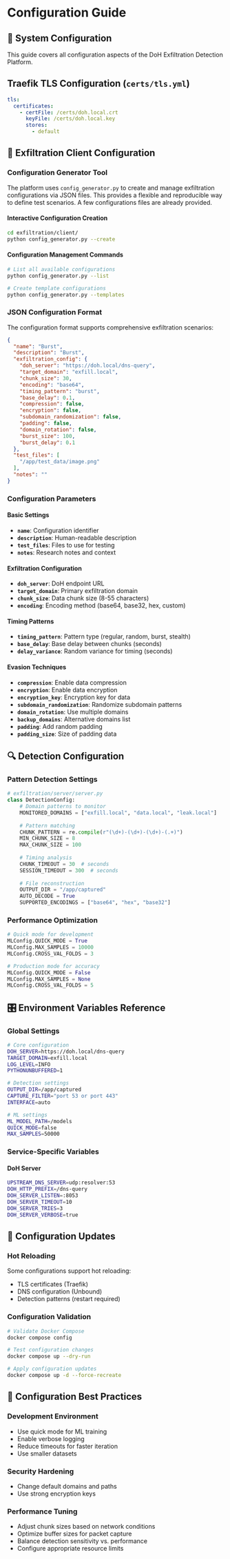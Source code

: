 # Configuration Guide

## 🔧 System Configuration

This guide covers all configuration aspects of the DoH Exfiltration Detection Platform.

## Traefik TLS Configuration (`certs/tls.yml`)
```yaml
tls:
  certificates:
    - certFile: /certs/doh.local.crt
      keyFile: /certs/doh.local.key
      stores:
        - default
```

## 🎯 Exfiltration Client Configuration

### Configuration Generator Tool

The platform uses `config_generator.py` to create and manage exfiltration configurations via JSON files. This provides a flexible and reproducible way to define test scenarios. A few configurations files are already provided.

#### Interactive Configuration Creation
```bash
cd exfiltration/client/
python config_generator.py --create
```

#### Configuration Management Commands
```bash
# List all available configurations
python config_generator.py --list

# Create template configurations
python config_generator.py --templates
```

### JSON Configuration Format

The configuration format supports comprehensive exfiltration scenarios:

```json
{
  "name": "Burst",
  "description": "Burst",
  "exfiltration_config": {
    "doh_server": "https://doh.local/dns-query",
    "target_domain": "exfill.local",
    "chunk_size": 30,
    "encoding": "base64",
    "timing_pattern": "burst",
    "base_delay": 0.1,
    "compression": false,
    "encryption": false,
    "subdomain_randomization": false,
    "padding": false,
    "domain_rotation": false,
    "burst_size": 100,
    "burst_delay": 0.1
  },
  "test_files": [
    "/app/test_data/image.png"
  ],
  "notes": ""
}
```

### Configuration Parameters

#### Basic Settings
- **`name`**: Configuration identifier
- **`description`**: Human-readable description
- **`test_files`**: Files to use for testing
- **`notes`**: Research notes and context

#### Exfiltration Configuration
- **`doh_server`**: DoH endpoint URL
- **`target_domain`**: Primary exfiltration domain
- **`chunk_size`**: Data chunk size (8-55 characters)
- **`encoding`**: Encoding method (base64, base32, hex, custom)

#### Timing Patterns
- **`timing_pattern`**: Pattern type (regular, random, burst, stealth)
- **`base_delay`**: Base delay between chunks (seconds)
- **`delay_variance`**: Random variance for timing (seconds)

#### Evasion Techniques
- **`compression`**: Enable data compression
- **`encryption`**: Enable data encryption
- **`encryption_key`**: Encryption key for data
- **`subdomain_randomization`**: Randomize subdomain patterns
- **`domain_rotation`**: Use multiple domains
- **`backup_domains`**: Alternative domains list
- **`padding`**: Add random padding
- **`padding_size`**: Size of padding data

## 🔍 Detection Configuration

### Pattern Detection Settings
```python
# exfiltration/server/server.py
class DetectionConfig:
    # Domain patterns to monitor
    MONITORED_DOMAINS = ["exfill.local", "data.local", "leak.local"]
    
    # Pattern matching
    CHUNK_PATTERN = re.compile(r"(\d+)-(\d+)-(\d+)-(.+)")
    MIN_CHUNK_SIZE = 8
    MAX_CHUNK_SIZE = 100
    
    # Timing analysis
    CHUNK_TIMEOUT = 30  # seconds
    SESSION_TIMEOUT = 300  # seconds
    
    # File reconstruction
    OUTPUT_DIR = "/app/captured"
    AUTO_DECODE = True
    SUPPORTED_ENCODINGS = ["base64", "hex", "base32"]
```

### Performance Optimization
```python
# Quick mode for development
MLConfig.QUICK_MODE = True
MLConfig.MAX_SAMPLES = 10000
MLConfig.CROSS_VAL_FOLDS = 3

# Production mode for accuracy
MLConfig.QUICK_MODE = False
MLConfig.MAX_SAMPLES = None
MLConfig.CROSS_VAL_FOLDS = 5
```

## 🎛️ Environment Variables Reference

### Global Settings
```bash
# Core configuration
DOH_SERVER=https://doh.local/dns-query
TARGET_DOMAIN=exfill.local
LOG_LEVEL=INFO
PYTHONUNBUFFERED=1

# Detection settings
OUTPUT_DIR=/app/captured
CAPTURE_FILTER="port 53 or port 443"
INTERFACE=auto

# ML settings
ML_MODEL_PATH=/models
QUICK_MODE=false
MAX_SAMPLES=50000
```

### Service-Specific Variables

#### DoH Server
```bash
UPSTREAM_DNS_SERVER=udp:resolver:53
DOH_HTTP_PREFIX=/dns-query
DOH_SERVER_LISTEN=:8053
DOH_SERVER_TIMEOUT=10
DOH_SERVER_TRIES=3
DOH_SERVER_VERBOSE=true
```

## 🔄 Configuration Updates

### Hot Reloading
Some configurations support hot reloading:
- TLS certificates (Traefik)
- DNS configuration (Unbound)
- Detection patterns (restart required)

### Configuration Validation
```bash
# Validate Docker Compose
docker compose config

# Test configuration changes
docker compose up --dry-run

# Apply configuration updates
docker compose up -d --force-recreate
```

## 📝 Configuration Best Practices

### Development Environment
- Use quick mode for ML training
- Enable verbose logging
- Reduce timeouts for faster iteration
- Use smaller datasets

### Security Hardening
- Change default domains and paths
- Use strong encryption keys

### Performance Tuning
- Adjust chunk sizes based on network conditions
- Optimize buffer sizes for packet capture
- Balance detection sensitivity vs. performance
- Configure appropriate resource limits

